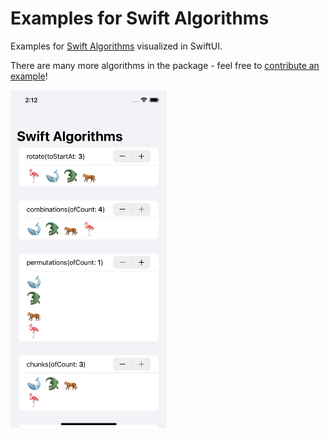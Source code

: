 # Examples for Swift Algorithms

Examples for [Swift Algorithms](https://swift.org/blog/swift-algorithms/) visualized in SwiftUI.

There are many more algorithms in the package - feel free to [contribute an example](http://www.ralfebert.de/ios/contributing-to-an-open-source-project/)!

<img src="doc/screenshot.png" width="250"/>
